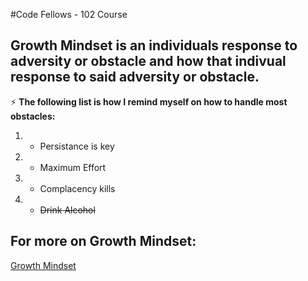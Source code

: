 #Code Fellows - 102 Course
## Growth Mindset is an individuals response to adversity or obstacle and how that indivual response to said adversity or obstacle.
:zap: **The following list is how I  remind myself on how to handle most obstacles:**
1. - Persistance is key 
2. - Maximum Effort
3. - Complacency kills
4. - ~~Drink Alcohol~~

## For more on Growth Mindset:
[Growth Mindset](https://www.brainpickings.org/2014/01/29/carol-dweck-mindset/)
